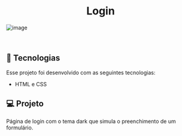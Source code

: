 <h1 align="center"> Login </h1>

![image](https://user-images.githubusercontent.com/100106600/198407521-2fba2bfb-bf92-400b-8cce-54739c827437.png)

<br>

## 🚀 Tecnologias

Esse projeto foi desenvolvido com as seguintes tecnologias:

- HTML e CSS

## 💻 Projeto

Página de login com o tema dark que simula o preenchimento de um formulário.


